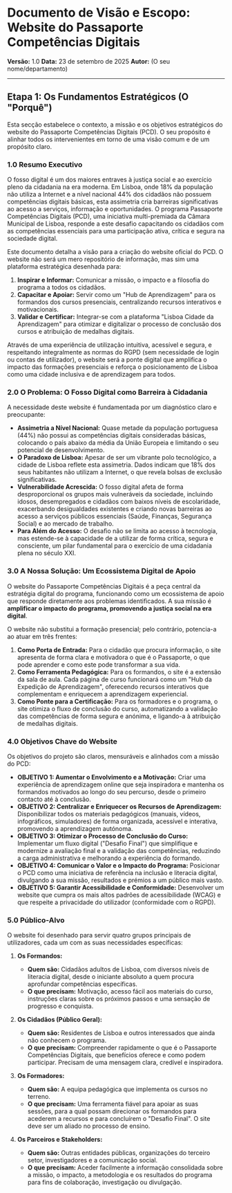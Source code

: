 # Documento de Visão e Escopo: Website do Passaporte Competências Digitais

**Versão:** 1.0
**Data:** 23 de setembro de 2025
**Autor:** (O seu nome/departamento)

---

## Etapa 1: Os Fundamentos Estratégicos (O "Porquê")

Esta secção estabelece o contexto, a missão e os objetivos estratégicos do website do Passaporte Competências Digitais (PCD). O seu propósito é alinhar todos os intervenientes em torno de uma visão comum e de um propósito claro.

### 1.0 Resumo Executivo

O fosso digital é um dos maiores entraves à justiça social e ao exercício pleno da cidadania na era moderna. Em Lisboa, onde 18% da população não utiliza a Internet e a nível nacional 44% dos cidadãos não possuem competências digitais básicas, esta assimetria cria barreiras significativas ao acesso a serviços, informação e oportunidades. O programa Passaporte Competências Digitais (PCD), uma iniciativa multi-premiada da Câmara Municipal de Lisboa, responde a este desafio capacitando os cidadãos com as competências essenciais para uma participação ativa, crítica e segura na sociedade digital.

Este documento detalha a visão para a criação do website oficial do PCD. O website não será um mero repositório de informação, mas sim uma plataforma estratégica desenhada para:
1.  **Inspirar e Informar:** Comunicar a missão, o impacto e a filosofia do programa a todos os cidadãos.
2.  **Capacitar e Apoiar:** Servir como um "Hub de Aprendizagem" para os formandos dos cursos presenciais, centralizando recursos interativos e motivacionais.
3.  **Validar e Certificar:** Integrar-se com a plataforma "Lisboa Cidade da Aprendizagem" para otimizar e digitalizar o processo de conclusão dos cursos e atribuição de medalhas digitais.

Através de uma experiência de utilização intuitiva, acessível e segura, e respeitando integralmente as normas do RGPD (sem necessidade de login ou contas de utilizador), o website será a ponte digital que amplifica o impacto das formações presenciais e reforça o posicionamento de Lisboa como uma cidade inclusiva e de aprendizagem para todos.

### 2.0 O Problema: O Fosso Digital como Barreira à Cidadania

A necessidade deste website é fundamentada por um diagnóstico claro e preocupante:

* **Assimetria a Nível Nacional:** Quase metade da população portuguesa (44%) não possui as competências digitais consideradas básicas, colocando o país abaixo da média da União Europeia e limitando o seu potencial de desenvolvimento.
* **O Paradoxo de Lisboa:** Apesar de ser um vibrante polo tecnológico, a cidade de Lisboa reflete esta assimetria. Dados indicam que 18% dos seus habitantes não utilizam a Internet, o que revela bolsas de exclusão significativas.
* **Vulnerabilidade Acrescida:** O fosso digital afeta de forma desproporcional os grupos mais vulneráveis da sociedade, incluindo idosos, desempregados e cidadãos com baixos níveis de escolaridade, exacerbando desigualdades existentes e criando novas barreiras ao acesso a serviços públicos essenciais (Saúde, Finanças, Segurança Social) e ao mercado de trabalho.
* **Para Além do Acesso:** O desafio não se limita ao acesso à tecnologia, mas estende-se à capacidade de a utilizar de forma crítica, segura e consciente, um pilar fundamental para o exercício de uma cidadania plena no século XXI.

### 3.0 A Nossa Solução: Um Ecossistema Digital de Apoio

O website do Passaporte Competências Digitais é a peça central da estratégia digital do programa, funcionando como um ecossistema de apoio que responde diretamente aos problemas identificados. A sua missão é **amplificar o impacto do programa, promovendo a justiça social na era digital**.

O website não substitui a formação presencial; pelo contrário, potencia-a ao atuar em três frentes:

1.  **Como Porta de Entrada:** Para o cidadão que procura informação, o site apresenta de forma clara e motivadora o que é o Passaporte, o que pode aprender e como este pode transformar a sua vida.
2.  **Como Ferramenta Pedagógica:** Para os formandos, o site é a extensão da sala de aula. Cada página de curso funcionará como um "Hub da Expedição de Aprendizagem", oferecendo recursos interativos que complementam e enriquecem a aprendizagem experiencial.
3.  **Como Ponte para a Certificação:** Para os formadores e o programa, o site otimiza o fluxo de conclusão do curso, automatizando a validação das competências de forma segura e anónima, e ligando-a à atribuição de medalhas digitais.

### 4.0 Objetivos Chave do Website

Os objetivos do projeto são claros, mensuráveis e alinhados com a missão do PCD:

* **OBJETIVO 1: Aumentar o Envolvimento e a Motivação:** Criar uma experiência de aprendizagem online que seja inspiradora e mantenha os formandos motivados ao longo do seu percurso, desde o primeiro contacto até à conclusão.
* **OBJETIVO 2: Centralizar e Enriquecer os Recursos de Aprendizagem:** Disponibilizar todos os materiais pedagógicos (manuais, vídeos, infográficos, simuladores) de forma organizada, acessível e interativa, promovendo a aprendizagem autónoma.
* **OBJETIVO 3: Otimizar o Processo de Conclusão do Curso:** Implementar um fluxo digital ("Desafio Final") que simplifique e modernize a avaliação final e a validação das competências, reduzindo a carga administrativa e melhorando a experiência do formando.
* **OBJETIVO 4: Comunicar o Valor e o Impacto do Programa:** Posicionar o PCD como uma iniciativa de referência na inclusão e literacia digital, divulgando a sua missão, resultados e prémios a um público mais vasto.
* **OBJETIVO 5: Garantir Acessibilidade e Conformidade:** Desenvolver um website que cumpra os mais altos padrões de acessibilidade (WCAG) e que respeite a privacidade do utilizador (conformidade com o RGPD).

### 5.0 Público-Alvo

O website foi desenhado para servir quatro grupos principais de utilizadores, cada um com as suas necessidades específicas:

1.  **Os Formandos:**
    * **Quem são:** Cidadãos adultos de Lisboa, com diversos níveis de literacia digital, desde o iniciante absoluto a quem procura aprofundar competências específicas.
    * **O que precisam:** Motivação, acesso fácil aos materiais do curso, instruções claras sobre os próximos passos e uma sensação de progresso e conquista.

2.  **Os Cidadãos (Público Geral):**
    * **Quem são:** Residentes de Lisboa e outros interessados que ainda não conhecem o programa.
    * **O que precisam:** Compreender rapidamente o que é o Passaporte Competências Digitais, que benefícios oferece e como podem participar. Precisam de uma mensagem clara, credível e inspiradora.

3.  **Os Formadores:**
    * **Quem são:** A equipa pedagógica que implementa os cursos no terreno.
    * **O que precisam:** Uma ferramenta fiável para apoiar as suas sessões, para a qual possam direcionar os formandos para acederem a recursos e para concluírem o "Desafio Final". O site deve ser um aliado no processo de ensino.

4.  **Os Parceiros e Stakeholders:**
    * **Quem são:** Outras entidades públicas, organizações do terceiro setor, investigadores e a comunicação social.
    * **O que precisam:** Aceder facilmente a informação consolidada sobre a missão, o impacto, a metodologia e os resultados do programa para fins de colaboração, investigação ou divulgação.